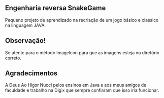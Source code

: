 ## Engenharia reversa SnakeGame

Pequeno projeto de aprendizado na recriação de um jogo básico e classico na linguagem JAVA.

## Observação!

Se atente para o método ImageIcon para que as imagens esteja no diretório correto.

## Agradecimentos

A Deus
Ao Higor Nucci pelos ensinos em Java e aos meus amigos de faculdade e trabalho na Digix que sempre confiaram que isso iria funcionar.

